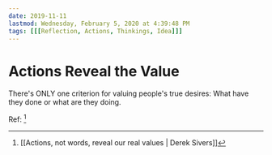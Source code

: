 ```yaml
---
date: 2019-11-11
lastmod: Wednesday, February 5, 2020 at 4:39:48 PM
tags: [[[Reflection, Actions, Thinkings, Idea]]]
---
```

# Actions Reveal the Value

There's ONLY one criterion for valuing people's true desires: What have they done or what are they doing.

Ref: [^13C5006CC01F]

[^13C5006CC01F]: [[Actions, not words, reveal our real values | Derek Sivers]]